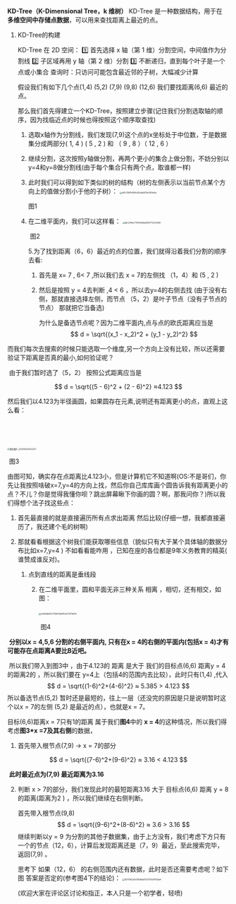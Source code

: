 **KD-Tree（K-Dimensional Tree，k 维树）**
 KD-Tree 是一种数据结构，用于在 **多维空间中存储点数据**，可以用来查找距离上最近的点。

1. KD-Tree的构建

   KD-Tree 在 2D 空间：
    1️⃣ 首先选择 x 轴（第 1 维）分割空间，中间值作为分割线
    2️⃣ 子区域再用 y 轴（第 2 维）分割
    3️⃣ 不断递归，直到每个叶子是一个点或小集合
    查询时：只访问可能包含最近邻的子树，大幅减少计算

   假设我们有如下几个点(1,4) (5,2) (7,9) (9,8) (12,6) 我们要找距离(6,6) 最近的点。

   那么我们首先得建立一个KD-Tree，按照建立步骤(记住我们分割选取轴的顺序，因为找临近点的时候也得按照这个顺序取查找)

   1. 选取x轴作为分割线，我们发现(7,9)这个点的x坐标处于中位数，于是数据集分成两部分( 1, 4 )  ( 5 , 2 ) 和 （ 9 , 8 ）（ 12 , 6 ）

    2. 继续分割，这次按照y轴做分割，再两个更小的集合上做分割，不妨分别以y=4和y=8做分割线(由于每个集合只有两个点，取谁都一样)

    3. 此时我们可以得到如下类似的树的结构（树的左侧表示以当前节点某个方向上的值做分割小于他的子树）：
       <img src="C:\Users\陈意权\Desktop\e81c76f41456fc60e8a597fa745fe4a.jpg" alt="e81c76f41456fc60e8a597fa745fe4a" style="zoom: 33%;" />

          图1

    4. 在二维平面内，我们可以这样看：
       <img src="C:\Users\陈意权\Desktop\bbc2f4dc7742f0a4ba909773c033fd1.jpg" alt="bbc2f4dc7742f0a4ba909773c033fd1" style="zoom:33%;" />

       ​			图2

       5.为了找到距离（6，6）最近的点的位置，我们就得沿着我们分割的顺序去看:

        1. 首先是 x= 7 , 6< 7 ,所以我们去 x = 7的左侧找 （1，4）和 (5 , 2 )

        2. 然后是按照 y = 4去判断 ,4 < 6 ，所以去y=4的右侧去找 (由于没有右侧，那就直接选择左侧，而节点 （5，2）是叶子节点（没有子节点的节点） 那就把它当备选) 

           为什么是备选节点呢？因为二维平面内,点与点的欧氏距离应当是  
           $$
           d = \sqrt{(x_1 - x_2)^2 + (y_1 - y_2)^2}
           $$

​		而我们每次去搜索的时候只能选取一个维度,另一个方向上没有比较，所以还需要验证下距离是否真的最小,如何验证呢？

​		由于我们暂时选了（5，2） 按照公式距离应当是 

```math
				
				d = \sqrt{(5 - 6)^2 + (2 - 6)^2} ≈4.123
				
```
​		然后我们以4.123为半径画圆，如果圆存在元素,说明还有距离更小的点，直观上这么看：
​			 

​				

​			

<img src="C:\Users\陈意权\Desktop\微信图片_20250624202257.jpg" alt="微信图片_20250624202257" style="zoom:33%;" />

​								图3

​			由图可知，确实存在点距离比4.123小，但是计算机它不知道啊(OS:不是哥们，你先让我按照啥破x=7,y=4的方向上找，然后你自己库库画个圆告诉我有距离更小的点？不儿？你是觉得我懂你呗？跳出屏幕瞅下你画的圆？啊，那我问你？)所以我们得想个法子找这些点：

   1. 首先最直接的就是直接遍历所有点求出距离 然后比较(仔细一想，我都直接遍历了，我还建个毛的树啊)

   2. 那就看看根据这个树我们能获取哪些信息（貌似只有大于某个具体轴的数据分布比如x=7,y=4 ) 不如看看能咋用 ，已知在座的各位都是9年义务教育的精英( 谁赞成谁反对)。

      1. 点到直线的距离是垂线段 

         2. 在二维平面里，圆和平面无非三种关系 相离 ，相切，还有相交，如图：

            ​	<img src="C:\Users\陈意权\Desktop\cfef6db63e7150b7bb9f5c67307af04.jpg" alt="cfef6db63e7150b7bb9f5c67307af04" style="zoom:33%;" />

            ​					图4

​	**分别以x = 4,5,6 分割的右侧平面内, 只有在x = 4的右侧的平面内(包括x = 4)才有可能存在点距离A要比B近吧。**

​	所以我们带入到图3中 ，由于4.123的 距离 是大于 我们的目标点(6,6) 距离y = 4的距离2的 ，所以我们要在 y=4上（包括4的范围内去比较），此时只有(1,4) ,代入 
$$
d = \sqrt{(1-6)^2+(4-6)^2} ≈ 5.385 >  4.123 
$$
所以备选节点(5,2) 暂时还是最短的，往上一层（还没完的原因是只是说明暂时这个以x = 7的左侧 (5,2) 是最近的点），也就是x = 7。

目标(6,6)距离x = 7只有1的距离 属于我们**图4**中的 **x = 4**的这种情况，所以我们得考虑**图3*x =7及其右侧**的数据，

1. 首先带入根节点(7,9)  -> x = 7的部分

$$
d = \sqrt{(7-6)^2+(9-6)^2} ≈ 3.16 < 4.123
$$

​		**此时最近点为(7,9) 最近距离为3.16**

2. 判断 x > 7的部分，我们发现此时的最短距离3.16 大于 目标点(6,6) 距离  y = 8 的距离(距离为2 ) ，所以我们继续在右侧判断。

   首先带入根节点(9,8) 
   $$
   d = \sqrt{(9-6)^2+(8-6)^2} ≈ 3.6 > 3.16 
   $$
   继续判断以y = 9 为分割的其他子数据集，由于上方没有，我们考虑下方只有一个的节点（12，6），计算后发现距离还是（7，9）最近，至此搜索完毕，返回(7,9) 。

   思考下 如果（12，6） 的右侧范围内还有数据，此时是否还需要考虑呢？如下图 答案是否定的(参考图4下的结论)：
   	<img src="C:\Users\陈意权\Desktop\607f382c6e5908ad0720710d7f559a4.jpg" alt="607f382c6e5908ad0720710d7f559a4" style="zoom:33%;" />

   (欢迎大家在评论区讨论和指正，本人只是一个初学者，轻喷)